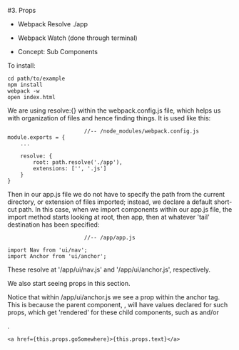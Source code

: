 #3. Props

 - Webpack Resolve ./app

 - Webpack Watch (done through terminal)

 - Concept: Sub Components

To install:

	cd path/to/example
	npm install
	webpack -w
	open index.html

We are using resolve:{} within the webpack.config.js file, which helps us with organization of files and hence finding things. It is used like this:

							//-- /node_modules/webpack.config.js
	module.exports = {
		...

		resolve: {
			root: path.resolve('./app'),
			extensions: ['', '.js']
		}
	}

Then in our app.js file we do not have to specify the path from the current directory, or extension of files imported; instead, we declare a default short-cut path. In this case, when we import components within our app.js file, the import method starts looking at root, then app, then at whatever 'tail' destination has been specified:

							//-- /app/app.js

	import Nav from 'ui/nav';
	import Anchor from 'ui/anchor';

These resolve at '/app/ui/nav.js' and '/app/ui/anchor.js', respectively. 

We also start seeing props in this section.

Notice that within /app/ui/anchor.js we see a prop within the anchor tag. This is because the parent component, <App />, will have values declared for such props, which get 'rendered' for these child components, such as <Anchor /> and/or <Nav />.

	<a href={this.props.goSomewhere}>{this.props.text}</a>